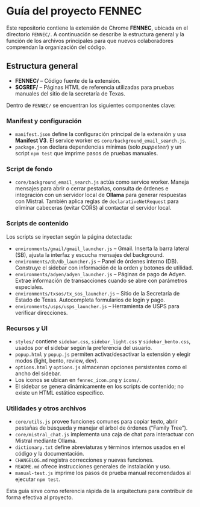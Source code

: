 # Guía del proyecto FENNEC

Este repositorio contiene la extensión de Chrome **FENNEC**, ubicada en el directorio `FENNEC/`. A continuación se describe la estructura general y la función de los archivos principales para que nuevos colaboradores comprendan la organización del código.

## Estructura general

- **FENNEC/** – Código fuente de la extensión.
- **SOSREF/** – Páginas HTML de referencia utilizadas para pruebas manuales del sitio de la secretaría de Texas.

Dentro de `FENNEC/` se encuentran los siguientes componentes clave:

### Manifest y configuración
- `manifest.json` define la configuración principal de la extensión y usa **Manifest V3**. El service worker es `core/background_email_search.js`.
- `package.json` declara dependencias mínimas (solo *puppeteer*) y un script `npm test` que imprime pasos de pruebas manuales.

### Script de fondo
- `core/background_email_search.js` actúa como service worker. Maneja mensajes para abrir o cerrar pestañas, consulta de órdenes e integración con un servidor local de **Ollama** para generar respuestas con Mistral. También aplica reglas de `declarativeNetRequest` para eliminar cabeceras (evitar CORS) al contactar el servidor local.

### Scripts de contenido
Los scripts se inyectan según la página detectada:
- `environments/gmail/gmail_launcher.js` – Gmail. Inserta la barra lateral (SB), ajusta la interfaz y escucha mensajes del background.
- `environments/db/db_launcher.js` – Panel de órdenes interno (DB). Construye el sidebar con información de la orden y botones de utilidad.
- `environments/adyen/adyen_launcher.js` – Páginas de pago de Adyen. Extrae información de transacciones cuando se abre con parámetros especiales.
- `environments/txsos/tx_sos_launcher.js` – Sitio de la Secretaría de Estado de Texas. Autocompleta formularios de login y pago.
- `environments/usps/usps_launcher.js` – Herramienta de USPS para verificar direcciones.

### Recursos y UI
- `styles/` contiene `sidebar.css`, `sidebar_light.css` y `sidebar_bento.css`, usados por el sidebar según la preferencia del usuario.
- `popup.html` y `popup.js` permiten activar/desactivar la extensión y elegir modos (light, bento, review, dev).
- `options.html` y `options.js` almacenan opciones persistentes como el ancho del sidebar.
- Los íconos se ubican en `fennec_icon.png` y `icons/`.
- El sidebar se genera dinámicamente en los scripts de contenido; no existe un HTML estático específico.

### Utilidades y otros archivos
- `core/utils.js` provee funciones comunes para copiar texto, abrir pestañas de búsqueda y manejar el árbol de órdenes (“Family Tree”).
- `core/mistral_chat.js` implementa una caja de chat para interactuar con Mistral mediante Ollama.
- `dictionary.txt` define abreviaturas y términos internos usados en el código y la documentación.
- `CHANGELOG.md` registra correcciones y nuevas funciones.
- `README.md` ofrece instrucciones generales de instalación y uso.
- `manual-test.js` imprime los pasos de prueba manual recomendados al ejecutar `npm test`.

Esta guía sirve como referencia rápida de la arquitectura para contribuir de forma efectiva al proyecto.
